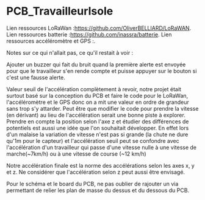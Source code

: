 # PCB_TravailleurIsole

Lien ressources LoRaWan :https://github.com/OliverBELLIARD/LoRaWAN.
Lien ressources batterie :https://github.com/inassra/batterie.
Lien ressources accéléromètre et GPS :.

Notes sur ce qui n'allait pas, ce qu'il restait à voir :

Ajouter un buzzer qui fait du bruit quand la première alerte est envoyée pour que le travailleur s'en rende compte et puisse appuyer sur le bouton si c'est une fausse alerte.

Valeur seuil de l'accélération complètement à revoir, notre projet était surtout basé sur la conception du PCB et faire le code pour le LoRaWan, l'accéléromètre et le GPS donc on a mit une valeur en ordre de grandeur sans trop s'y attarder. Peut être que modifier le code pour prendre la vitesse (en dérivant) au lieu de l'accélération serait une bonne piste à explorer. Prendre en compte la position selon l'axe z et étudier des différences de potentiels est aussi une idée que l'on souhaitait développer. En effet lors d'un malaise la variation de vitesse n'est pas si grande (la chute ne dure qu'1m pour le capteur) et l'accélération seuil peut se confondre avec l'accélération d'un travailleur qui passe d'une vitesse nulle à une vitesse de marche(~7km/h) ou à une vitesse de course (~12 km/h)

Notre accélération finale est la norme des accélérations selon les axes x, y et z. Ne considérer que l'accélération selon z peut aussi être envisagé.

Pour le schéma et le board du PCB, ne pas oublier de rajouter un via permettant de relier les plan de masse du dessus et du dessous du PCB.
